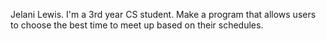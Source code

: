 Jelani Lewis. I'm a 3rd year CS student. Make a program that allows users to choose the best time to meet up based on their schedules.